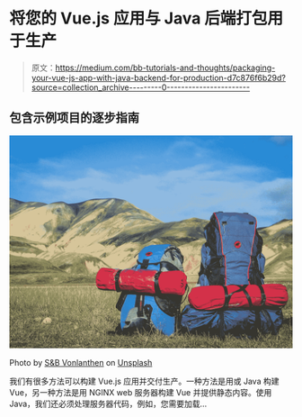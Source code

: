 # 将您的 Vue.js 应用与 Java 后端打包用于生产

> 原文：<https://medium.com/bb-tutorials-and-thoughts/packaging-your-vue-js-app-with-java-backend-for-production-d7c876f6b29d?source=collection_archive---------0----------------------->

## 包含示例项目的逐步指南

![](img/5001d39901915654fb82c9fddb6ef8e3.png)

Photo by [S&B Vonlanthen](https://unsplash.com/@blavon?utm_source=medium&utm_medium=referral) on [Unsplash](https://unsplash.com?utm_source=medium&utm_medium=referral)

我们有很多方法可以构建 Vue.js 应用并交付生产。一种方法是用或 Java 构建 Vue，另一种方法是用 NGINX web 服务器构建 Vue 并提供静态内容。使用 Java，我们还必须处理服务器代码，例如，您需要加载…